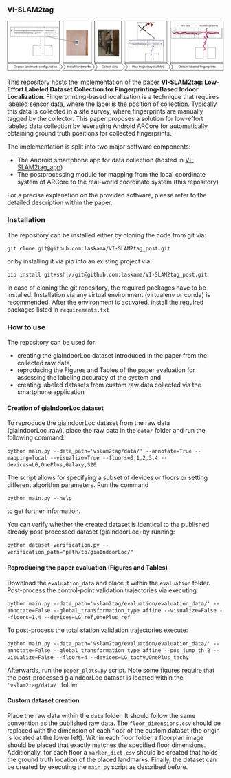 ### VI-SLAM2tag

![](vslam2tag/img/GA.png)

This repository hosts the implementation of the paper **VI-SLAM2tag: Low-Effort Labeled Dataset Collection for Fingerprinting-Based Indoor Localization**.
Fingerprinting-based localization is a technique that requires labeled sensor data, where the label is the position of collection. 
Typically this data is collected in a site survey, where fingerprints are manually tagged by the collector. 
This paper proposes a solution for low-effort labeled data collection by leveraging Android ARCore for automatically obtaining ground truth positions for collected fingerprints. 

The implementation is split into two major software components:
- The Android smartphone app for data collection (hosted in [VI-SLAM2tag_app](https://github.com/laskama/VI-SLAM2tag_app))
- The postprocessing module for mapping from the local coordinate system of ARCore to the real-world coordinate system (this repository)

For a precise explanation on the provided software, please refer to the detailed description within the paper.

### Installation
The repository can be installed either by cloning the code from git via:
```shell
git clone git@github.com:laskama/VI-SLAM2tag_post.git
```
or by installing it via pip into an existing project via:
```shell
pip install git+ssh://git@github.com:laskama/VI-SLAM2tag_post.git
```
In case of cloning the git repository, the required packages have to be installed. 
Installation via any virtual environment (virtualenv or conda) is recommended.
After the environment is activated, install the required packages listed in ```requirements.txt```

### How to use
The repository can be used for:
- creating the giaIndoorLoc dataset introduced in the paper from the collected raw data,
- reproducing the Figures and Tables of the paper evaluation for assessing the labeling accuracy of the system and
- creating labeled datasets from custom raw data collected via the smartphone application

#### Creation of giaIndoorLoc dataset
To reproduce the giaIndoorLoc dataset from the raw data (giaIndoorLoc_raw), place the raw data in the ```data/``` folder and run the following command:
```shell
python main.py --data_path='vslam2tag/data/' --annotate=True --mapping=local --visualize=True --floors=0,1,2,3,4 --devices=LG,OnePlus,Galaxy,S20 
```
The script allows for specifying a subset of devices or floors or setting different algorithm parameters. Run the command
```shell
python main.py --help
```
to get further information.

You can verify whether the created dataset is identical to the published already post-processed dataset (giaIndoorLoc) by running:
```shell
python dataset_verification.py --verification_path="path/to/giaIndoorLoc/"
```

#### Reproducing the paper evaluation (Figures and Tables)
Download the ```evaluation_data``` and place it within the ```evaluation``` folder. 
Post-process the control-point validation trajectories via executing:
```shell
python main.py --data_path='vslam2tag/evaluation/evaluation_data/' --annotate=False --global_transformation_type affine --visualize=False --floors=1,4 --devices=LG_ref,OnePlus_ref
```
To post-process the total station validation trajectories execute:
```shell
python main.py --data_path='vslam2tag/evaluation/evaluation_data/' --annotate=False --global_transformation_type affine --pos_jump_th 2 --visualize=False --floors=4 --devices=LG_tachy,OnePlus_tachy
```
Afterwards, run the ```paper_plots.py``` script. Note some figures require that the post-processed giaIndoorLoc dataset is located within the ```'vslam2tag/data/'``` folder.


#### Custom dataset creation
Place the raw data within the ```data``` folder. It should follow the same convention as the published raw data. 
The ```floor_dimensions.csv``` should be replaced with the dimension of each floor of the custom dataset (the origin is located at the lower left).
Within each floor folder a floorplan image should be placed that exactly matches the specified floor dimensions. Additionally,
for each floor a ```marker_dict.csv``` should be created that holds the ground truth location of the placed landmarks. 
Finally, the dataset can be created by executing the ```main.py``` script as described before.
